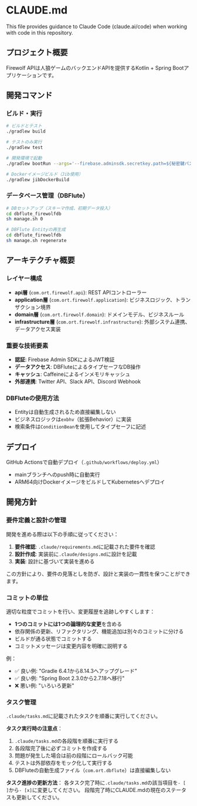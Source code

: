 # CLAUDE.md

This file provides guidance to Claude Code (claude.ai/code) when working with code in this repository.

## プロジェクト概要

Firewolf APIは人狼ゲームのバックエンドAPIを提供するKotlin + Spring Bootアプリケーションです。

## 開発コマンド

### ビルド・実行

```bash
# ビルドとテスト
./gradlew build

# テストのみ実行
./gradlew test

# 開発環境で起動
./gradlew bootRun --args='--firebase.adminsdk.secretkey.path=${秘密鍵パス} --firebase.database.url=${FirebaseデータベースURL}'

# Dockerイメージビルド（Jib使用）
./gradlew jibDockerBuild
```

### データベース管理（DBFlute）

```bash
# DBセットアップ（スキーマ作成、初期データ投入）
cd dbflute_firewolfdb
sh manage.sh 0

# DBFlute Entityの再生成
cd dbflute_firewolfdb
sh manage.sh regenerate
```

## アーキテクチャ概要

### レイヤー構成

- **api層** (`com.ort.firewolf.api`): REST APIコントローラー
- **application層** (`com.ort.firewolf.application`): ビジネスロジック、トランザクション境界
- **domain層** (`com.ort.firewolf.domain`): ドメインモデル、ビジネスルール
- **infrastructure層** (`com.ort.firewolf.infrastructure`): 外部システム連携、データアクセス実装

### 重要な技術要素

- **認証**: Firebase Admin SDKによるJWT検証
- **データアクセス**: DBFluteによるタイプセーフなDB操作
- **キャッシュ**: Caffeineによるインメモリキャッシュ
- **外部連携**: Twitter API、Slack API、Discord Webhook

### DBFluteの使用方法

- Entityは自動生成されるため直接編集しない
- ビジネスロジックは`exbhv`（拡張Behavior）に実装
- 検索条件は`ConditionBean`を使用してタイプセーフに記述

## デプロイ

GitHub Actionsで自動デプロイ（`.github/workflows/deploy.yml`）

- mainブランチへのpush時に自動実行
- ARM64向けDockerイメージをビルドしてKubernetesへデプロイ

## 開発方針

### 要件定義と設計の管理

開発を進める際は以下の手順に従ってください：

1. **要件確認**: `.claude/requirements.md`に記載された要件を確認
2. **設計作成**: 実装前に`.claude/designs.md`に設計を記載
3. **実装**: 設計に基づいて実装を進める

この方針により、要件の見落としを防ぎ、設計と実装の一貫性を保つことができます。

### コミットの単位

適切な粒度でコミットを行い、変更履歴を追跡しやすくします：

- **1つのコミットには1つの論理的な変更**を含める
- 依存関係の更新、リファクタリング、機能追加は別々のコミットに分ける
- ビルドが通る状態でコミットする
- コミットメッセージは変更内容を明確に説明する

例：

- ✅ 良い例: "Gradle 6.4.1から8.14.3へアップグレード"
- ✅ 良い例: "Spring Boot 2.3.0から2.7.18へ移行"
- ❌ 悪い例: "いろいろ更新"

### タスク管理

`.claude/tasks.md`に記載されたタスクを順番に実行してください。

**タスク実行時の注意点**：

1. `.claude/tasks.md`の各段階を順番に実行する
2. 各段階完了後に必ずコミットを作成する
3. 問題が発生した場合は前の段階にロールバック可能
4. テストは外部依存をモック化して実行する
5. DBFluteの自動生成ファイル（`com.ort.dbflute`）は直接編集しない

**タスク進捗の更新方法**：
各タスク完了時に`.claude/tasks.md`の該当項目を`- [ ]`から`- [x]`に変更してください。
段階完了時にCLAUDE.mdの現在のステータスも更新してください。